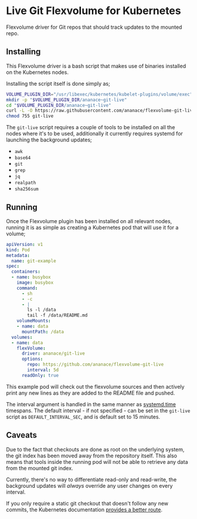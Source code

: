 Live Git Flexvolume for Kubernetes
==================================

Flexvolume driver for Git repos that should track updates to the mounted repo.

Installing
----------

This Flexvolume driver is a bash script that makes use of binaries installed on
the Kubernetes nodes.

Installing the script itself is done simply as;
```bash
VOLUME_PLUGIN_DIR="/usr/libexec/kubernetes/kubelet-plugins/volume/exec"
mkdir -p "$VOLUME_PLUGIN_DIR/ananace~git-live"
cd "$VOLUME_PLUGIN_DIR/ananace~git-live"
curl -L -O https://raw.githubusercontent.com/ananace/flexvolume-git-live/master/git-live
chmod 755 git-live
```

The `git-live` script requires a couple of tools to be installed on all the
nodes where it's to be used, additionally it currently requires systemd for
launching the background updates;

- `awk`
- `base64`
- `git`
- `grep`
- `jq`
- `realpath`
- `sha256sum`

Running
-------

Once the Flexvolume plugin has been installed on all relevant nodes, running it
is as simple as creating a Kubernetes pod that will use it for a volume;

```yaml
apiVersion: v1
kind: Pod
metadata:
  name: git-example
spec:
  containers:
  - name: busybox
    image: busybox
    command:
      - sh
      - -c
      - |
        ls -l /data
        tail -f /data/README.md
    volumeMounts:
    - name: data
      mountPath: /data
  volumes:
  - name: data
    flexVolume:
      driver: ananace/git-live
      options:
        repo: https://github.com/ananace/flexvolume-git-live
        interval: 5d
      readOnly: true
```

This example pod will check out the flexvolume sources and then actively print
any new lines as they are added to the README file and pushed.

The interval argument is handled in the same manner as [systemd.time][1]
timespans. The default interval - if not specified - can be set in the
`git-live` script as `DEFAULT_INTERVAL_SEC`, and is default set to 15 minutes.

Caveats
-------

Due to the fact that checkouts are done as root on the underlying system, the
git index has been moved away from the repository itself. This also means that
tools inside the running pod will not be able to retrieve any data from the
mounted git index.

Currently, there's no way to differentiate read-only and read-write, the
background updates will *always* override any user changes on every interval.

If you only require a static git checkout that doesn't follow any new commits,
the Kubernetes documentation [provides a better route][2].

[1]: https://www.freedesktop.org/software/systemd/man/systemd.time.html#Parsing%20Time%20Spans
[2]: https://kubernetes.io/docs/concepts/storage/volumes/#gitrepo

